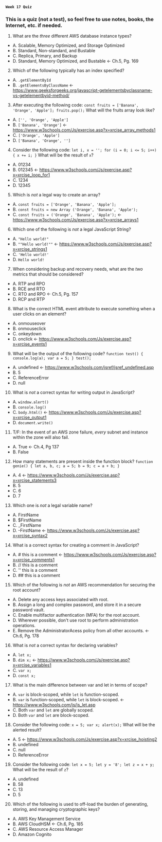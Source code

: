 **`Week 17 Quiz`**

### This is a quiz (not a test), so feel free to use notes, books, the Internet, etc. if needed.

1. What are the *three* different AWS database instance types?
- A. Scalable, Memory Optimized, and Storage Optimized
- B. Standard, Non-standard, and Bustable
- C. Replica, Primary, and Backup
- D. Standard, Memory Optimized, and Bustable <- Ch.5, Pg. 169

2. Which of the following typically has an index specified?
- A. `.getElementById`
- B. `.getElementsByClassName` <- https://www.geeksforgeeks.org/javascript-getelementsbyclassname-vs-getelementbyid-method/

3. After executing the following code:
`const fruits = ['Banana', 'Orange', 'Apple'];
fruits.pop();`
What will the fruits array look like?
- A. `['', 'Orange', 'Apple']`
- B. `['Banana', 'Orange']` <- https://www.w3schools.com/Js/exercise.asp?x=xrcise_array_methods1
- C. `['Orange', 'Apple']`
- D. `['Banana', 'Orange', '']`

4. Consider the following code:
`let i, x = '';
for (i = 0; i <= 5; i++) {
  x += i;
}`
What will be the result of `x`?
- A. 01234
- B. 012345 <- https://www.w3schools.com/Js/exercise.asp?x=xrcise_loop_for1
- C. 1234
- D. 12345

5. Which is *not* a legal way to create an array?
- A. `const fruits = ['Orange', 'Banana', 'Apple'];`
- B. `const fruits = new Array ('Orange', 'Banana', 'Apple');`
- C. `const fruits = ('Orange', 'Banana', 'Apple');` <- https://www.w3schools.com/Js/exercise.asp?x=xrcise_arrays1

6. Which one of the following is *not* a legal JavaScript String?
- A. `"Hello world!"`
- B. `""Hello world!""` <- https://www.w3schools.com/Js/exercise.asp?x=xrcise_strings1
- C. `'Hello world!'`
- D. ``Hello world!``

7. When considering backup and recovery needs, what are the *two* metrics that should be considered?
- A. RTP and RPO
- B. RCE and RTO
- C. RTO and RPO <- Ch.5, Pg. 157
- D. RCP and RTP

8. What is the correct HTML event attribute to execute something when a user clicks on an element?
- A. onmouseover
- B. onmouseclick
- C. onkeydown
- D. onclick <- https://www.w3schools.com/Js/exercise.asp?x=xrcise_events1

9. What will be the output of the following code?
`function test() {
    console.log(a);
    var a = 5;
}
test();`
- A. undefined <- https://www.w3schools.com/jsref/jsref_undefined.asp
- B. 5
- C. ReferenceError
- D. null

10. What is *not* a correct syntax for writing output in JavaScript?
- A. `window.alert()`
- B. `console.log()`
- C. `body.html()` <- https://www.w3schools.com/Js/exercise.asp?x=xrcise_output1
- D. `document.write()`

11. T/F: In the event of an AWS zone failure, *every* subnet and instance within the zone will also fail.
- A. True <- Ch.4, Pg 137
- B. False

12. How many statements are present inside the function block?
`function genie() {
  let a, b, c;
  a = 5;
  b = 9;
  c = a + b;
}`
- A. 4 <- https://www.w3schools.com/Js/exercise.asp?x=xrcise_statements3
- B. 5
- C. 6
- D. 7

13. Which one is *not* a legal variable name?
- A. FirstName
- B. $FirstName
- C. _FirstName
- D. -FirstName <- https://www.w3schools.com/Js/exercise.asp?x=xrcise_syntax2

14. What is a correct syntax for creating a comment in JavaScript?
- A. # this is a comment <- https://www.w3schools.com/Js/exercise.asp?x=xrcise_comments1
- B. // this is a comment
- C. '' this is a comment
- D. ## this is a comment

15. Which of the following is *not* an AWS recommendation for securing the root account?
- A. Delete any access keys associated with root.
- B. Assign a long and complex password, and store it in a secure password vault.
- C. Enable multifactor authentication (MFA) for the root account.
- D. Wherever possible, don't use root to perform administration operations.
- E. Remove the AdministratorAcess policy from all other accounts. <- Ch.6, Pg. 178

16. What is *not* a correct syntax for declaring variables?
- A. `let x;`
- B. `dim x;` <- https://www.w3schools.com/Js/exercise.asp?x=xrcise_variables1
- C. `var x;`
- D. `const x;`

17. What is the main difference between var and let in terms of scope?
- A. `var` is block-scoped, while `let` is function-scoped.
- B. `var` is function-scoped, while `let` is block-scoped. <- https://www.w3schools.com/js/js_let.asp
- C. Both `var` and `let` are globally scoped.
- D. Both `var` and `let` are block-scoped.

18. Consider the following code:
`x = 5;
var x;
alert(x);`
What will be the alerted result?
- A. 5 <- https://www.w3schools.com/Js/exercise.asp?x=xrcise_hoisting2
- B. undefined
- C. null
- D. ReferenceError

19. Consider the following code:
`let x = 5;
let y = '8';
let z = x + y;`
What will be the result of `z`?
- A. undefined
- B. 58
- C. 13
- D. 5

20. Which of the following is used to off-load the burden of generating, storing, and managing cryptographic keys?
- A. AWS Key Management Service
- B. AWS CloudHSM <- Ch.6, Pg. 185
- C. AWS Resource Access Manager
- D. Amazon Cognito
